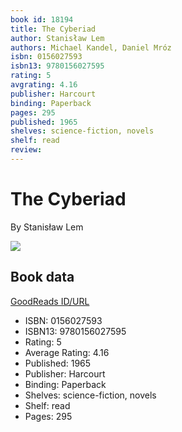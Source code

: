 ```yaml
---
book id: 18194
title: The Cyberiad
author: Stanisław Lem
authors: Michael Kandel, Daniel Mróz
isbn: 0156027593
isbn13: 9780156027595
rating: 5
avgrating: 4.16
publisher: Harcourt
binding: Paperback
pages: 295
published: 1965
shelves: science-fiction, novels
shelf: read
review: 
---
```


# The Cyberiad

By Stanisław Lem

![](https://i.gr-assets.com/images/S/compressed.photo.goodreads.com/books/1166889908l/18194.jpg)

## Book data

[GoodReads ID/URL](https://www.goodreads.com/book/show/18194)

- ISBN: 0156027593
- ISBN13: 9780156027595
- Rating: 5
- Average Rating: 4.16
- Published: 1965
- Publisher: Harcourt
- Binding: Paperback
- Shelves: science-fiction, novels
- Shelf: read
- Pages: 295


